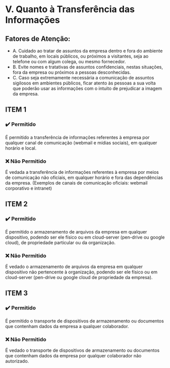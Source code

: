 # V. Quanto à Transferência das Informações

## Fatores  de Atenção: 
- A.	Cuidado ao tratar de assuntos da empresa dentro e fora do ambiente de trabalho, em locais públicos, ou próximos a visitantes, seja ao telefone ou com algum colega, ou mesmo fornecedor.
- B.	Evite nomes e tratativas de assuntos confidenciais, nestas situações, fora da empresa ou próximos a pessoas desconhecidas.
- C.	Caso seja extremamente necessária a comunicação de assuntos sigilosos em ambientes públicos, ficar atento às pessoas a sua volta que poderão usar as informações com o intuito de prejudicar a imagem da empresa.

## ITEM 1

### ✔️️ Permitido
É permitido a transferência de informações referentes à empresa por qualquer canal de comunicação (webmail e mídias sociais), em qualquer horário e local.

### ❌ Não Permitido
É vedada a transferência de informações referentes à empresa por meios de comunicação não oficiais, em qualquer horário e fora das dependências da empresa. (Exemplos de canais de comunicação oficiais: webmail corporativo e intranet)

## ITEM 2

### ✔️️ Permitido
É permitido o armazenamento de arquivos da empresa em qualquer dispositivo, podendo ser ele físico ou em cloud-server (pen-drive ou google cloud), de propriedade particular ou da organização.

### ❌ Não Permitido
É vedado o armazenamento de arquivos da empresa em qualquer dispositivo não pertencente à organização, podendo ser ele físico ou em cloud-server (pen-drive ou google cloud de propriedade da empresa).

## ITEM 3

### ✔️️ Permitido
É permitido o transporte de dispositivos de armazenamento ou documentos que contenham dados da empresa a qualquer colaborador.

### ❌ Não Permitido
É vedado o transporte de dispositivos de armazenamento ou documentos que contenham dados da empresa por qualquer colaborador não autorizado.